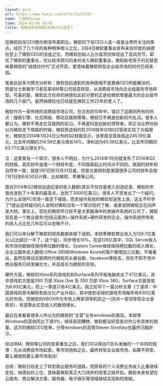 ```yaml
---
layout: post
url: https://www.huxiu.com/article/27357
name: 丁道师1sina
time: 2014-02-05 16:02
title: 纳德拉担任微软CEO有什么信号？
---
```

在微软前任CEO鲍尔默宣布离职后，微软的下任CEO人选一直是业界所关注的焦点。经历了几个月的各种明争暗斗之后，2月4日微软董事会宣布来自印度的纳德拉登上了微软CEO的宝座之位，而微软创始人比尔盖茨则体现出了高风亮节，卸任了微软的董事长，仅以技术顾问的身份进入微软董事会，微软新老班子的交替意味着微软的“纳德拉时代”正式开启，更意味着微软转型企业级市场的时代已经来临。

笔者此前多次撰文分析称：微软目前遇到的各种困境不是靠换CEO所能解决的，而是壮士断腕学习老前辈IBM等公司锐意转型，从消费级市场向企业级服务市场转型。可喜的是，微软此次任命的纳德拉此前分管的正是给微软增量最大的企业级市场的几个部门，虽然纳德拉也已经是在微软工作22年的老人了。

微软作为一家传统的消费级市场公司，在过去的10年中，错过了这期间所有的热点：搜索引擎、社交网络、移动互联网等等，微软已不再是创新的代名词。很多人都认为，微软不再走在互联网的前沿，不再是科技创新的领导者。但正当业界纷纷以为微软走下坡路的时候，微软奇迹般的在2014财年Q1和Q2营收实现了大幅增长，微软在2014年1月24日公布的Q2财报显示，该季度总营收高达245.19亿美元，比去年同期的214.56亿美元增长14%，净利润为65.58亿美元，比去年同期的63.77亿美元增长3%。

注：这里普及一个常识，很多人不明白，为什么2014年1月份就发布了2014年Q2的财报，其实财年是值一个财经年度，不同国家起止时间点不同的。我国的财年和自然年一致，就是1月1日到12月31日是。但是北美特别是美国很多公司的财年会按7月1日到6月30日计算，比如微软、苹果等公司。

面对2014年Q2微软创造纪录的收入数额(其实不仅仅是收入创造纪录，微软的市值也涨到了十年来的最高点，达到了3000亿美元)，很多人不禁发出了一个疑问，为什么全球PC市场一直走下坡路，而卖操作系统的微软却逆势上涨，这太不科学了?提出这样疑问的人说明对微软没有一个常识性的了解，或者说明微软正在闷声发大财。事实上，现在的微软早已经不是大家脑海中的卖操作系统的公司了，微软现在是一个商业服务(包括云服务)+操作系统+硬件研发的企业，操作系统所带来的收入占比在几年后可以忽略不计。

我们可以来分解下微软的财务数据来做下说明，本财季微软商业收入为126.7亿美元(占比超过一半了，这个猛)，同步增长10%，在这126亿其中，SQL Server收入和市场份额继续保持两位数的增长，System Center继续保持两位数的收入增长，企业云服务收入翻倍;Office 365和Windows Azure的客户都增加三位数。不难看出，虽然在移动互联网时代微软风头被谷歌、facebook等抢去，但在不知不觉中商业服务已经发展壮大，并且成长为微软的支柱。

硬件方面，微软的Xbox系列游戏机和Surface系列平板电脑卖出了47亿美元，其中游戏机方面是390 万部 Xbox One 及 350 万部 Xbox 360，Surface方面营收为8.93亿美元，而上一季度只有4亿美元。我之前写个一篇分析文章《丁道师：中国游戏机禁令解除有助文化产业升级》，其中提到全球的游戏市场每年有930亿美元的市场，而微软的XBOX作为市场上两家领导机型之一(另外一家领导型企业是索尼)，有望靠此实现收入的数倍增长。

最后在来看看很多人所以为的微软的“主营”业务windows的表现，本财季Windows的营收同比下滑3%，继续表现糟糕，微软都没好意思对外公布具体的销量，这次的微软CEO竞争，分管windows的高管Steven Sinofsky也最终沉戟折沙。

经过IBM、微软等公司的变革重生之后，我们可以得出IT巨头发展的一个共同的规律：先从消费级市场起家，等市场饱和之后，最终转型企业级市场，如果不转型，要么被收购要么被市场淘汰!

总结：微软已经走上了转型商业服务的道路，而原有的个人消费业务收入比重继续走低，纳德拉的上位，意味着微软真正大刀阔斧的改革之路开启。微软未来有望在云服务、商业解决方案、服务器、电子娱乐等领域继续实现新的突破。

